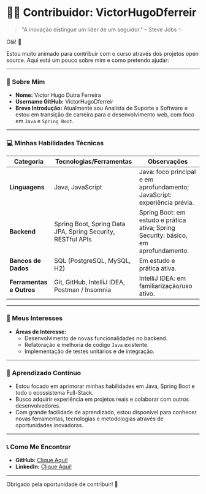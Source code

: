 # 🙋‍♂️ Contribuidor: VictorHugoDferreir

> "A inovação distingue um líder de um seguidor." – Steve Jobs ✨

Olá! 👋

Estou muito animado para contribuir com o curso através dos projetos open source. Aqui está um pouco sobre mim e como pretendo ajudar:

---

### 🌟 Sobre Mim

* **Nome:** Victor Hugo Dutra Ferreira
* **Username GitHub:** VictorHugoDferreir
* **Breve Introdução:** Atualmente sou Analista de Suporte a Software e estou em transição de carreira para o desenvolvimento web, com foco em `Java` e `Spring Boot`.

---

### 💻 Minhas Habilidades Técnicas

| Categoria                | Tecnologias/Ferramentas                                   | Observações                   |
|--------------------------|-----------------------------------------------------------|-------------------------------|
| **Linguagens** | Java, JavaScript                                          | Java: foco principal e em aprofundamento; JavaScript: experiência prévia. |
| **Backend** | Spring Boot, Spring Data JPA, Spring Security, RESTful APIs | Spring Boot: em estudo e prática ativa; Spring Security: básico, em aprofundamento. |
| **Bancos de Dados** | SQL (PostgreSQL, MySQL, H2)                               | Em estudo e prática ativa.    |
| **Ferramentas e Outros** | Git, GitHub, IntelliJ IDEA, Postman / Insomnia          | IntelliJ IDEA: em familiarização/uso ativo. |

---

### 🎯 Meus Interesses

* **Áreas de Interesse:**
    * Desenvolvimento de novas funcionalidades no backend.
    * Refatoração e melhoria de código `Java` existente.
    * Implementação de testes unitários e de integração.
---

### 🌱 Aprendizado Contínuo

* Estou focado em aprimorar minhas habilidades em Java, Spring Boot e todo o ecossistema Full-Stack.
* Busco adquirir experiência em projetos reais e colaborar com outros desenvolvedores.
* Com grande facilidade de aprendizado, estou disponível para conhecer novas ferramentas, tecnologias e metodologias através de oportunidades inovadoras.

---

### 📞 Como Me Encontrar

* **GitHub:** [Clique Aqui!](https://github.com/VictorHugoDferreir)
* **LinkedIn:** [Clique Aqui!](www.linkedin.com/in/victorhugodferreira)



---

Obrigado pela oportunidade de contribuir! 🙏
